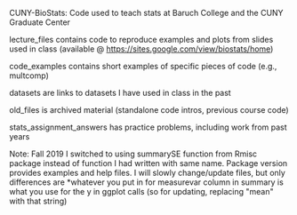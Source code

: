 CUNY-BioStats: Code used to teach stats at Baruch College and the CUNY Graduate Center

lecture_files contains code to reproduce examples and plots from slides used in class (available @ https://sites.google.com/view/biostats/home)

code_examples contains short examples of specific pieces of code (e.g., multcomp)

datasets are links to datasets I have used in class in the past

old_files is archived material (standalone code intros, previous course code)

stats_assignment_answers has practice problems, including work from past years

Note: Fall 2019 I switched to using summarySE function from Rmisc package instead
of function I had written with same name. Package version provides examples and help files. 
I will slowly change/update files, but only differences are
*whatever you put in for measurevar column in summary is what you use for the y in ggplot
calls (so for updating, replacing "mean" with that string)

